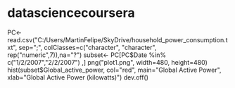 # datasciencecoursera

PC<- read.csv("C:/Users/MartinFelipe/SkyDrive/household_power_consumption.txt", sep=";",
colClasses=c("character", "character", rep("numeric",7)),na="?") 
subset<- PC[PC$Date %in% c("1/2/2007","2/2/2007") ,]
png("plot1.png", width=480, height=480)
hist(subset$Global_active_power, col="red", main="Global Active Power", xlab="Global Active Power (kilowatts)")
dev.off()


